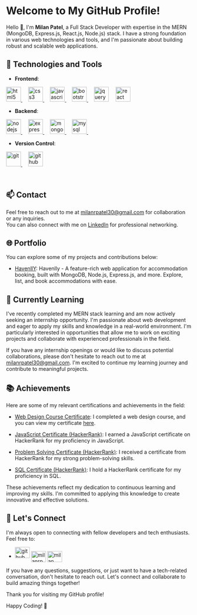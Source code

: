 # Welcome to My GitHub Profile!

Hello 👋, I'm **Milan Patel**, a Full Stack Developer with expertise in the MERN (MongoDB, Express.js, React.js, Node.js) stack. I have a strong foundation in various web technologies and tools, and I'm passionate about building robust and scalable web applications.

## 🔧 Technologies and Tools

- **Frontend**:
<p align="left"> 
<a href="https://www.w3.org/html/" target="_blank" rel="noreferrer" > <img src="https://www.vectorlogo.zone/logos/w3_html5/w3_html5-icon.svg" alt="html5" width="40" height="40"/> </a> &nbsp;  &nbsp;
<a href="https://www.w3schools.com/css/" target="_blank" rel="noreferrer"> <img src="https://www.vectorlogo.zone/logos/w3_css/w3_css-icon.svg" alt="css3" width="40" height="40"/> </a> &nbsp; &nbsp;
<a href="https://developer.mozilla.org/en-US/docs/Web/JavaScript" target="_blank" rel="noreferrer"> <img src="https://upload.wikimedia.org/wikipedia/commons/thumb/9/99/Unofficial_JavaScript_logo_2.svg/768px-Unofficial_JavaScript_logo_2.svg.png?20141107110902" alt="javascript" width="40" height="40"/> </a> &nbsp; &nbsp;
<a href="https://getbootstrap.com" target="_blank" rel="noreferrer"> <img src="https://www.vectorlogo.zone/logos/getbootstrap/getbootstrap-icon.svg" alt="bootstrap" height="40"/> </a> &nbsp; &nbsp;
<a href="https://jquery.com/" target="_blank" rel="noreferrer"> <img src="https://www.vectorlogo.zone/logos/jquery/jquery-icon.svg" height="40" alt="jquery logo"  /></a> &nbsp; &nbsp;
<a href="https://reactjs.org/" target="_blank" rel="noreferrer"> <img src="https://www.vectorlogo.zone/logos/reactjs/reactjs-icon.svg" alt="react" width="40" height="40"/> </a>
</p>

- **Backend**:
<p align="left"> 
<a href="https://nodejs.org" target="_blank" rel="noreferrer"> <img src="https://www.vectorlogo.zone/logos/nodejs/nodejs-icon.svg" alt="nodejs" width="40" height="40"/> </a> &nbsp; &nbsp;
<a href="https://expressjs.com" target="_blank" rel="noreferrer"> <img src="https://www.vectorlogo.zone/logos/expressjs/expressjs-icon.svg" alt="express" width="40" height="40"/> </a> &nbsp; &nbsp;
<a href="https://www.mongodb.com/" target="_blank" rel="noreferrer"> <img src="https://www.vectorlogo.zone/logos/mongodb/mongodb-icon.svg" alt="mongodb" width="40" height="40"/> </a> &nbsp; &nbsp;
<a href="https://www.mysql.com/" target="_blank" rel="noreferrer"> <img src="https://www.vectorlogo.zone/logos/mysql/mysql-icon.svg" alt="mysql" width="40" height="40"/> </a> &nbsp; &nbsp;
</p>

- **Version Control**:
<p align="left"> 
<a href="https://git-scm.com/" target="_blank" rel="noreferrer"> <img src="https://www.vectorlogo.zone/logos/git-scm/git-scm-icon.svg" alt="git" width="40" height="40"/> </a> &nbsp; &nbsp;
<a href="https://github.com/milan-3011" target="blank"><img src="https://cdn.jsdelivr.net/gh/devicons/devicon/icons/github/github-original.svg" height="40" alt="github logo"  /></a>
</p>

<br>

## 📫 Contact

Feel free to reach out to me at [milanrpatel30@gmail.com](mailto:milanrpatel30@gmail.com) for collaboration or any inquiries. <br>
You can also connect with me on [LinkedIn](https://linkedin.com/in/milanpatel) for professional networking.

## 🌐 Portfolio

You can explore some of my projects and contributions below:

- [HavenllY](https://havenlly.onrender.com/): Havenlly - A feature-rich web application for accommodation booking, built with MongoDB, Node.js, Express.js, and more. Explore, list, and book accommodations with ease.

## 🌱 Currently Learning

I've recently completed my MERN stack learning and am now actively seeking an internship opportunity. I'm passionate about web development and eager to apply my skills and knowledge in a real-world environment. I'm particularly interested in opportunities that allow me to work on exciting projects and collaborate with experienced professionals in the field.

If you have any internship openings or would like to discuss potential collaborations, please don't hesitate to reach out to me at [milanrpatel30@gmail.com](mailto:milanrpatel30@gmail.com). I'm excited to continue my learning journey and contribute to meaningful projects.

## 📚 Achievements

Here are some of my relevant certifications and achievements in the field:

- [Web Design Course Certificate](https://drive.google.com/file/d/1jbO4qx0A0dyr2ZeDeAlma72_qv1jJgvN/view): I completed a web design course, and you can view my certificate [here](https://drive.google.com/file/d/1jbO4qx0A0dyr2ZeDeAlma72_qv1jJgvN/view).

- [JavaScript Certificate (HackerRank)](https://www.hackerrank.com/certificates/48133061e063): I earned a JavaScript certificate on HackerRank for my proficiency in JavaScript.

- [Problem Solving Certificate (HackerRank)](https://www.hackerrank.com/certificates/6ee386367dea): I received a certificate from HackerRank for my strong problem-solving skills.

- [SQL Certificate (HackerRank)](https://www.hackerrank.com/certificates/266870c9b354): I hold a HackerRank certificate for my proficiency in SQL.

These achievements reflect my dedication to continuous learning and improving my skills. I'm committed to applying this knowledge to create innovative and effective solutions.

## 💬 Let's Connect

I'm always open to connecting with fellow developers and tech enthusiasts. Feel free to:

- <a href="https://github.com/milan-3011" target="_blank"><img src="https://cdn.jsdelivr.net/gh/devicons/devicon/icons/github/github-original.svg" height="30" width="40" alt="github logo"  /></a> 
  <a href="https://www.hackerrank.com/milanrpatel30" target="_blank"><img align="center" src="https://raw.githubusercontent.com/rahuldkjain/github-profile-readme-generator/master/src/images/icons/Social/hackerrank.svg" alt="milanrpatel30" height="30" width="40" /></a> 
  <a href="https://linkedin.com/in/milanpatel" target="_blank"><img align="center" src="https://raw.githubusercontent.com/rahuldkjain/github-profile-readme-generator/master/src/images/icons/Social/linked-in-alt.svg" alt="milan patel" height="30" width="40" /></a>

If you have any questions, suggestions, or just want to have a tech-related conversation, don't hesitate to reach out. Let's connect and collaborate to build amazing things together!

Thank you for visiting my GitHub profile!

Happy Coding! 🚀

